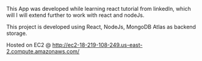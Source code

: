 This App was developed while learning react tutorial from linkedIn, which will I will extend further to work with react and nodeJs.

This project is developed using React, NodeJs, MongoDB Atlas as backend storage.

Hosted on EC2 @ http://ec2-18-219-108-249.us-east-2.compute.amazonaws.com/
